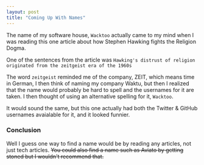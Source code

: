 ```yaml
---
layout: post
title: "Coming Up With Names"
---
```


The name of my software house, `Wacktoo` actually came to my mind when I was reading this one article about how 
Stephen Hawking fights the Religion Dogma.

One of the sentences from the article was 
`Hawking's distrust of religion originated from the zeitgeist era of the 1960s`

The word `zeitgeist` reminded me of the company, ZEIT, which means time in German, 
I then think of naming my company Waktu, 
but then I realized that the name would probably be hard to spell and the usernames for it are taken. 
I then thought of using an alternative spelling for it, `Wacktoo`.

It would sound the same, 
but this one actually had both the Twitter & GitHub usernames avaialable for it, 
and it looked funnier.

### Conclusion

Well I guess one way to find a name would be by reading any articles, not just tech articles. 
~~You could also find a name such as Aviato by getting stoned but I wouldn't recommend that.~~
